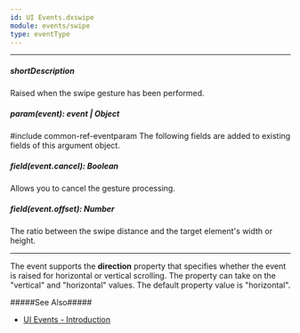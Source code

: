 ```yaml
---
id: UI Events.dxswipe
module: events/swipe
type: eventType
---
```

---
##### shortDescription
Raised when the swipe gesture has been performed.

##### param(event): event | Object
#include common-ref-eventparam The following fields are added to existing fields of this argument object.

##### field(event.cancel): Boolean
Allows you to cancel the gesture processing.

##### field(event.offset): Number
The ratio between the swipe distance and the target element's width or height.

---
The event supports the **direction** property that specifies whether the event is raised for horizontal or vertical scrolling. The property can take on the "vertical" and "horizontal" values. The default property value is "horizontal".

#####See Also#####
- [UI Events - Introduction](/api-reference/10%20UI%20Components/UI%20Events '/Documentation/ApiReference/UI_Components/UI_Events/')